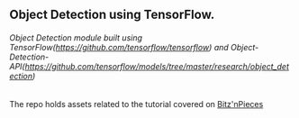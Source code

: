 ## Object Detection using TensorFlow.

###### Object Detection module built using TensorFlow(https://github.com/tensorflow/tensorflow) and Object-Detection-API(https://github.com/tensorflow/models/tree/master/research/object_detection)

The repo holds assets related to the tutorial covered on [Bitz'nPieces](http://bitznpieces.de/TechNotes/tensor-flow-object-detection-api.html)
